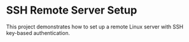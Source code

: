 # SSH Remote Server Setup
This project demonstrates how to set up a remote Linux server with SSH key-based authentication.
